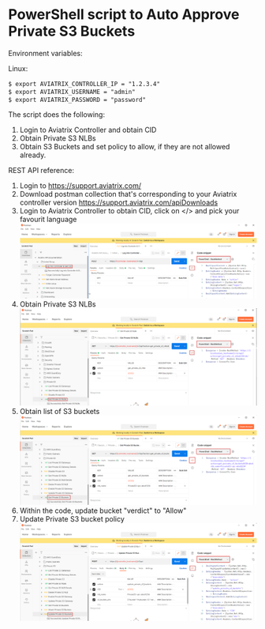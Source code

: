 # PowerShell script to Auto Approve Private S3 Buckets

Environment variables:

Linux:

```
$ export AVIATRIX_CONTROLLER_IP = "1.2.3.4"
$ export AVIATRIX_USERNAME = "admin"
$ export AVIATRIX_PASSWORD = "password"
```

The script does the following:

1. Login to Aviatrix Controller and obtain CID
2. Obtain Private S3 NLBs 
3. Obtain S3 Buckets and set policy to allow, if they are not allowed already.

REST API reference:
1. Login to https://support.aviatrix.com/
2. Download postman collection that's corresponding to your Aviatrix controller version https://support.aviatrix.com/apiDownloads
3. Login to Aviatrix Controller to obtain CID, click on </> and pick your favourit language
![](20220628122632.png)  
4. Obtain Private S3 NLBs
![](20220628122857.png)  
5. Obtain list of S3 buckets
![](20220628123016.png)  
6. Within the code, update bucket "verdict" to "Allow"
7. Update Private S3 bucket policy
![](20220628123221.png)  
